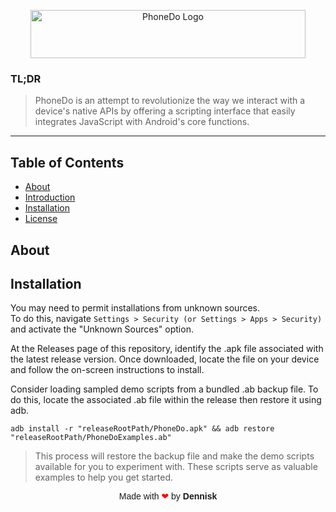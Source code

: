 <!--
> [!NOTE]  
This project is a work in progress and not yet production-level quality.  
See : https://github.com/MurageKabui?tab=projects


## PhoneDo
-->

<p align="center">
  <img src="https://github.com/MurageKabui/N8VShell/blob/main/Preview/PhoneDo1.gif?raw=true" alt="PhoneDo Logo" width="440" height="77">
</p>

<!--<hr>-->

### TL;DR 
> PhoneDo is an attempt to revolutionize the way we interact with a device's native APIs by offering a scripting interface that easily integrates JavaScript with Android's core functions.

<!--<p align="center">-->
<!--  <img src="https://github.com/MurageKabui/N8VShell/blob/main/Preview/PhoneDo_icon.png?raw=true" alt="Stack" width="128" height="103">-->
<!--</p>-->
<hr>

## Table of Contents 
- [About](#Tech-Stack)
- [Introduction](#introduction)
- [Installation](#installation)
- [License](#license)

## About

## Installation

You may need to permit installations from unknown sources.<br>To do this, navigate ``Settings > Security (or Settings > Apps > Security)`` and activate the "Unknown Sources" option. 

At the Releases page of this repository, identify the .apk file associated with the latest release version. Once downloaded, locate the file on your device and follow the on-screen instructions to install. 

Consider loading sampled demo scripts from a bundled .ab backup file. To do this, locate the associated .ab file within the release then restore it using adb.

```batch
adb install -r "releaseRootPath/PhoneDo.apk" && adb restore "releaseRootPath/PhoneDoExamples.ab"
```
> This process will restore the backup file and make the demo scripts available for you to experiment with. These scripts serve as valuable examples to help you get started.




<div style="text-align: center; font-family: Arial;">
  Made with <span style="color: red;">❤</span> by <strong>Dennisk</strong>
</div>
